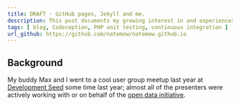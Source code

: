 ```yaml
---
title: DRAFT - GitHub pages, Jekyll and me.
description: This post documents my growing interest in and experiences learning and using GitHub pages, Jekyll and YAML Front Matter with Markdown as a pure data source.
tags: [ blog, Codeception, PHP unit testing, continuous integration ]
url_github: https://github.com/natemow/natemow.github.io
---
```




## Background

My buddy Max and I went to a cool user group meetup last year at [Development Seed](https://developmentseed.org/) some time last year; almost all of the presenters were actively working with or on behalf of the [open data initiative](https://project-open-data.cio.gov/).
